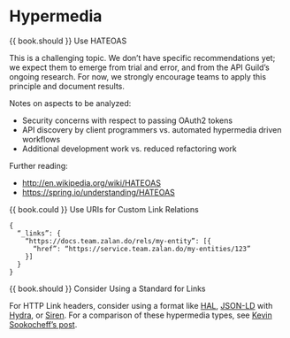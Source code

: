 # Hypermedia

{{ book.should }} Use HATEOAS

This is a challenging topic. We don’t have specific recommendations yet; we expect them to emerge
from trial and error, and from the API Guild’s ongoing research. For now, we strongly encourage
teams to apply this principle and document results.

Notes on aspects to be analyzed:

* Security concerns with respect to  passing OAuth2 tokens 
* API discovery by client programmers vs. automated hypermedia driven workflows
* Additional development work vs. reduced refactoring work

Further reading:

* http://en.wikipedia.org/wiki/HATEOAS
* https://spring.io/understanding/HATEOAS

{{ book.could }} Use URIs for Custom Link Relations

    {
      “_links”: {
        “https://docs.team.zalan.do/rels/my-entity”: [{
          “href”: “https://service.team.zalan.do/my-entities/123”
        }]
      }
    }
    
{{ book.should }} Consider Using a Standard for Links

For HTTP Link headers, consider using a format like [HAL](http://stateless.co/hal_specification.html),
[JSON-LD](http://json-ld.org/) with [Hydra](http://www.markus-lanthaler.com/hydra/spec/latest/core/),
or [Siren](https://github.com/kevinswiber/siren). For a comparison of these hypermedia types, see
[Kevin Sookocheff’s post](http://sookocheff.com/post/api/on-choosing-a-hypermedia-format/).